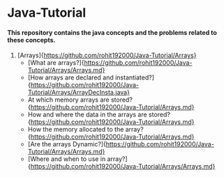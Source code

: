 # Java-Tutorial
#### This repository contains the java concepts and the problems related to these concepts.
1. [Arrays]{https://github.com/rohit192000/Java-Tutorial/Arrays}
    - [What are arrays?]{https://github.com/rohit192000/Java-Tutorial/Arrays/Arrays.md}
    - [How arrays are declared and instantiated?]{https://github.com/rohit192000/Java-Tutorial/Arrays/ArrayDecInsta.java}
    - At which memory arrays are stored?{https://github.com/rohit192000/Java-Tutorial/Arrays.md}
    - How and where the data in the arrays are stored?{https://github.com/rohit192000/Java-Tutorial/Arrays.md}
    - How the memory allocated to the array?{https://github.com/rohit192000/Java-Tutorial/Arrays.md}
    - [Are the arrays Dynamic?]{https://github.com/rohit192000/Java-Tutorial/Arrays/Arrays.md}
    - [Where and when to use in array?]{https://github.com/rohit192000/Java-Tutorial/Arrays/Arrays.md}